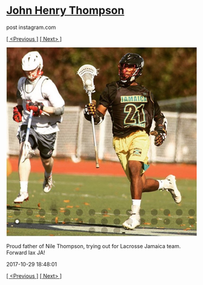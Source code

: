 # [John Henry Thompson](../README.md)
post instagram.com

[[ <Previous ]](2017-10-31-3.md) [[ Next> ]](2017-10-29-2.md)

[![](../media/2017-10-29/Proud-father-of-Nile-Thompson-trying-out-for-Lacrosse-Jamaica-te.jpg)](../README.md)

Proud father of Nile Thompson, trying out for Lacrosse Jamaica team. Forward lax JA!

2017-10-29 18:48:01

[[ <Previous ]](2017-10-31-3.md) [[ Next> ]](2017-10-29-2.md)
